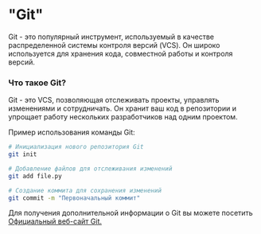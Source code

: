 # "Git"

Git - это популярный инструмент, используемый в качестве распределенной системы контроля версий (VCS). Он широко используется для хранения кода, совместной работы и контроля версий.

### Что такое Git?

Git - это VCS, позволяющая отслеживать проекты, управлять изменениями и сотрудничать. Он хранит ваш код в репозитории и упрощает работу нескольких разработчиков над одним проектом.

Пример использования команды Git:

```bash
# Инициализация нового репозитория Git
git init

# Добавление файлов для отслеживания изменений
git add file.py

# Создание коммита для сохранения изменений
git commit -m "Первоначальный коммит"
```
Для получения дополнительной информации о Git вы можете посетить [Официальный веб-сайт Git.](https://git-scm.com/)